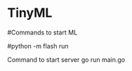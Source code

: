 # TinyML

#Commands to start ML 

#python -m flash run

Command to start server
  go run main.go
  
